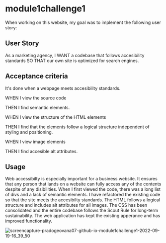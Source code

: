 # module1challenge1
When working on this website, my goal was to implement the following user story: 

## User Story
As a marketing agency,
I WANT a codebase that follows accesibility standards
SO THAT our own site is optimized for search engines.

## Acceptance criteria

It's done when a webpage meets accesibility standards.

WHEN I view the source code 

THEN I find semantic elements.

WHEN I view the structure of the HTML elements

THEN I find that the elements follow a logical structure independent of styling and positioning.

WHEN I view image elements

THEN I find accesible alt attributes.


## Usage

Web accessibilty is especially important for a business website. It ensures that any person that lands on a website can fully access any of the contents
despite of any disibilities. When I first viewed the code, there was a long list of divs and a lack of semantic elements.  I have refactored the existing 
code so that the site meets the accesibilty standards. The HTML follows a logical structure and includes alt attributes for all images. The CSS has been consolidated
and the entire codebase follows the Scout Rule for long-term sustainability. The web application has kept the existing apperance and has improved functionality.




![screencapture-pradogeovana07-github-io-module1challenge1-2022-09-19-16_39_50](https://user-images.githubusercontent.com/113002223/191137583-a94d2bd4-d865-4362-b6e8-87f29d57c206.png)
